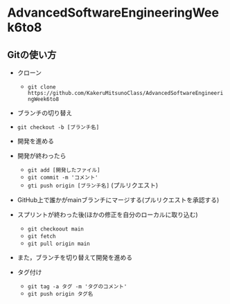 # AdvancedSoftwareEngineeringWeek6to8

## Gitの使い方
- クローン
  - `git clone https://github.com/KakeruMitsunoClass/AdvancedSoftwareEngineeringWeek6to8`
- ブランチの切り替え
 - `git checkout -b [ブランチ名]`
- 開発を進める
- 開発が終わったら
  - `git add [開発したファイル]`
  - `git commit -m 'コメント'`
  - `gti push origin [ブランチ名]` (プルリクエスト)
- GitHub上で誰かがmainブランチにマージする(プルリクエストを承認する)
- スプリントが終わった後(ほかの修正を自分のローカルに取り込む)
  - `git checkoout main`
  - `git fetch`
  - `git pull origin main`
- また，ブランチを切り替えて開発を進める

- タグ付け
  - `git tag -a タグ -m 'タグのコメント'`
  - `git push origin タグ名`
